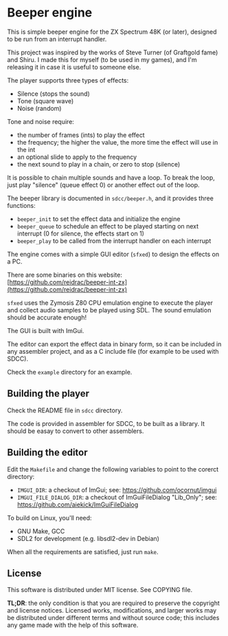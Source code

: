 # Beeper engine

This is simple beeper engine for the ZX Spectrum 48K (or later), designed to be
run from an interrupt handler.

This project was inspired by the works of Steve Turner (of Graftgold fame) and
Shiru. I made this for myself (to be used in my games), and I'm releasing it
in case it is useful to someone else.

The player supports three types of effects:

* Silence (stops the sound)
* Tone (square wave)
* Noise (random)

Tone and noise require:

* the number of frames (ints) to play the effect
* the frequency; the higher the value, the more time the effect will use in the int
* an optional slide to apply to the frequency
* the next sound to play in a chain, or zero to stop (silence)

It is possible to chain multiple sounds and have a loop. To break the loop,
just play "silence" (queue effect 0) or another effect out of the loop.

The beeper library is documented in `sdcc/beeper.h`, and it provides three
functions:

* `beeper_init` to set the effect data and initialize the engine
* `beeper_queue` to schedule an effect to be played starting on next interrupt
  (0 for silence, the effects start on 1)
* `beeper_play` to be called from the interrupt handler on each interrupt

The engine comes with a simple GUI editor (`sfxed`) to design the effects on a PC.

There are some binaries on this website: [https://github.com/reidrac/beeper-int-zx](https://github.com/reidrac/beeper-int-zx)

`sfxed` uses the Zymosis Z80 CPU emulation engine to execute the player and
collect audio samples to be played using SDL. The sound emulation should be
accurate enough!

The GUI is built with ImGui.

The editor can export the effect data in binary form, so it can be included in
any assembler project, and as a C include file (for example to be used with
SDCC).

Check the `example` directory for an example.

## Building the player

Check the README file in `sdcc` directory.

The code is provided in assembler for SDCC, to be built as a library. It should
be easay to convert to other assemblers.

## Building the editor

Edit the `Makefile` and change the following variables to point to the corerct directory:

- `IMGUI_DIR`: a checkout of ImGui; see: https://github.com/ocornut/imgui
- `IMGUI_FILE_DIALOG_DIR`: a checkout of ImGuiFileDialog "Lib_Only"; see: https://github.com/aiekick/ImGuiFileDialog

To build on Linux, you'll need:
- GNU Make, GCC
- SDL2 for development (e.g. libsdl2-dev in Debian)

When all the requirements are satisfied, just run `make`.

## License

This software is distributed under MIT license. See COPYING file.

**TL;DR**: the only condition is that you are required to preserve the copyright
and license notices. Licensed works, modifications, and larger works may be
distributed under different terms and without source code; this includes any game
made with the help of this software.
